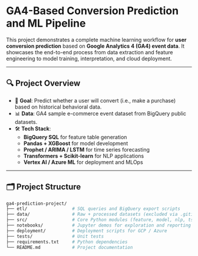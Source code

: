 # GA4-Based Conversion Prediction and ML Pipeline

This project demonstrates a complete machine learning workflow for **user conversion prediction** based on **Google Analytics 4 (GA4) event data**. It showcases the end-to-end process from data extraction and feature engineering to model training, interpretation, and cloud deployment.

---

## 🔍 Project Overview

- 🎯 **Goal**: Predict whether a user will convert (i.e., make a purchase) based on historical behavioral data.
- 📊 **Data**: GA4 sample e-commerce event dataset from BigQuery public datasets.
- 🛠️ **Tech Stack**:
  - **BigQuery SQL** for feature table generation
  - **Pandas + XGBoost** for model development
  - **Prophet / ARIMA / LSTM** for time series forecasting
  - **Transformers + Scikit-learn** for NLP applications
  - **Vertex AI / Azure ML** for deployment and MLOps

---

## 🗂️ Project Structure

```bash
ga4-prediction-project/
├── etl/                 # SQL queries and BigQuery export scripts
├── data/                # Raw + processed datasets (excluded via .gitignore)
├── src/                 # Core Python modules (feature, model, nlp, ts)
├── notebooks/           # Jupyter demos for exploration and reporting
├── deployment/          # Deployment scripts for GCP / Azure
├── tests/               # Unit tests
├── requirements.txt     # Python dependencies
└── README.md            # Project documentation

